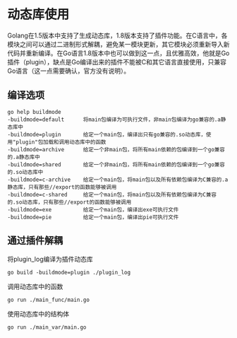 # 动态库使用
Golang在1.5版本中支持了生成动态库，1.8版本支持了插件功能。在C语言中，各模块之间可以通过二进制形式解耦，避免某一模块更新，其它模块必须重新导入新代码并重新编译。在Go语言1.8版本中也可以做到这一点，且优雅高效，他就是Go插件（plugin），缺点是Go编译出来的插件不能被C和其它语言直接使用，只兼容Go语言（这一点需要确认，官方没有说明）。

## 编译选项
```
go help buildmode
-buildmode=default      将main包编译为可执行文件，非main包编译为go兼容的.a静态库中
-buildmode=plugin       给定一个main包，编译出只有go兼容的.so动态库，使用"plugin"包加载和调用动态库中的函数
-buildmode=archive      给定一个非main包，将所有main依赖的包编译到一个go兼容的.a静态库中
-buildmode=shared       给定一个非main包，将所有main依赖的包编译到一个go兼容的.so动态库中
-buildmode=c-archive    给定一个main包，将main包以及所有依赖包编译为C兼容的.a静态库，只有那些//export的函数能够被调用
-buildmode=c-shared     给定一个main包，将main包以及所有依赖包编译为C兼容的.so动态库，只有那些//export的函数能够被调用
-buildmode=exe          给定一个main包，编译出exe可执行文件
-buildmode=pie          给定一个main包，编译出pie可执行文件
```

## 通过插件解耦
将plugin_log编译为插件动态库
```
go build -buildmode=plugin ./plugin_log
```

调用动态库中的函数
```
go run ./main_func/main.go
```

使用动态库中的结构体
```
go run ./main_var/main.go
```
